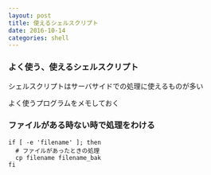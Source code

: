 ```yaml
---
layout: post
title: 使えるシェルスクリプト
date: 2016-10-14
categories: shell
---
```


### よく使う、使えるシェルスクリプト

シェルスクリプトはサーバサイドでの処理に使えるものが多い

よく使うプログラムをメモしておく

### ファイルがある時ない時で処理をわける

```
if [ -e 'filename' ]; then
  # ファイルがあったときの処理
  cp filename filename_bak
fi
```
